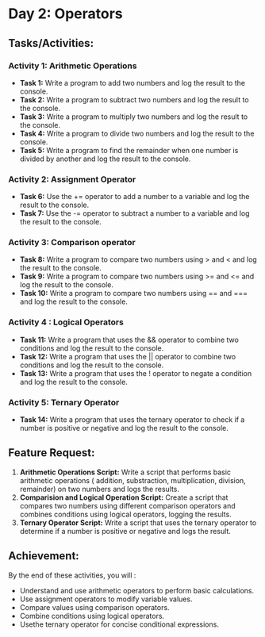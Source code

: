 # Day 2: Operators

## Tasks/Activities:

### Activity 1: Arithmetic Operations

- **Task 1:** Write a program to add two numbers and log the result to the console.
- **Task 2:** Write a program to subtract two numbers and log the result to the console.
- **Task 3:** Write a program to multiply two numbers and log the result to the console.
- **Task 4:** Write a program to divide two numbers and log the result to the console.
- **Task 5:** Write a program to find the remainder when one number is divided by another and log the result to the console.


### Activity 2: Assignment Operator

- **Task 6:**  Use the += operator to add a number to a variable and log the result to the console.
- **Task 7:**  Use the -= operator to subtract a number to a variable and log the result to the console.


### Activity 3: Comparison operator 

- **Task 8:** Write a program to compare two numbers using > and < and log the result to the console.
- **Task 9:** Write a program to compare two numbers using >= and <= and log the result to the console.
- **Task 10:** Write a program to compare two numbers using == and === and log the result to the console.


### Activity 4 : Logical Operators

- **Task 11:** Write a program that uses the && operator to combine two conditions and log the result to the console.
- **Task 12:** Write a program that uses the || operator to combine two conditions and log the result to the console.
- **Task 13:** Write a program that uses the ! operator to negate a condition and log the result to the console.


### Activity 5: Ternary Operator
- **Task 14:** Write a program that uses the ternary operator to check if a number is positive or negative and log the result to the console.


## Feature Request: 
1. **Arithmetic Operations Script:** Write a script that performs basic arithmetic operations ( addition, substraction, multiplication, division, remainder) on two numbers and logs the results.
2. **Comparision and Logical Operation Script:** Create a script that compares two numbers using different comparison operators and combines conditions using logical operators, logging the results.
3. **Ternary Operator Script:** Write a script that uses the ternary operator to determine if a number is positive or negative and logs the result.

## Achievement:
By the end of these activities, you will :

- Understand and use arithmetic operators to perform basic calculations.
- Use assignment operators to modify variable values.
- Compare values using comparison operators.
- Combine conditions using logical operators.
- Usethe ternary operator for concise conditional expressions.